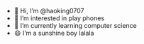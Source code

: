 - 👋 Hi, I’m @haoking0707
- 👀 I’m interested in play phones 
- 🌱 I’m currently learning computer  science
- 😄 I’m a sunshine boy
   lalala

<!---
haoking0707/haoking0707 is a ✨ special ✨ repository because its `README.md` (this file) appears on your GitHub profile.
You can click the Preview link to take a look at your changes.
--->
